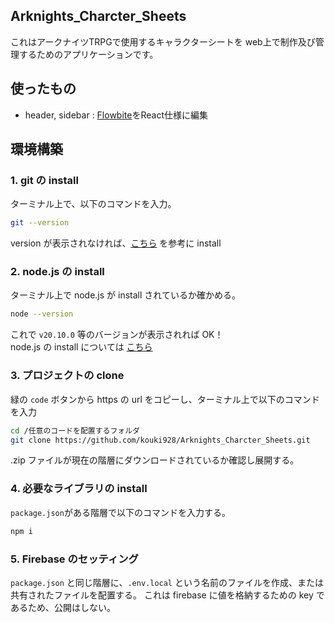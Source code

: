 ## Arknights_Charcter_Sheets
これはアークナイツTRPGで使用するキャラクターシートを web上で制作及び管理するためのアプリケーションです。


## 使ったもの
* header, sidebar : [Flowbite](https://flowbite.com/docs/components/sidebar/#sidebar-with-navbar)をReact仕様に編集

## 環境構築
### 1. git の install
ターミナル上で、以下のコマンドを入力。
```bash
git --version
```
version が表示されなければ、[こちら](https://prog-8.com/docs/git-env-win) を参考に install

### 2. node.js の install
ターミナル上で node.js が install されているか確かめる。
```bash
node --version
```
これで ```v20.10.0``` 等のバージョンが表示されれば OK！ <br>
node.js の install については [こちら](https://qiita.com/sefoo0104/items/0653c935ea4a4db9dc2b)

### 3. プロジェクトの clone
緑の ```code``` ボタンから https の url をコピーし、ターミナル上で以下のコマンドを入力
```bash
cd /任意のコードを配置するフォルダ
git clone https://github.com/kouki928/Arknights_Charcter_Sheets.git
```
.zip ファイルが現在の階層にダウンロードされているか確認し展開する。

### 4. 必要なライブラリの install
```package.json```がある階層で以下のコマンドを入力する。
```bash
npm i
```

### 5. Firebase のセッティング
```package.json``` と同じ階層に、```.env.local``` という名前のファイルを作成、または共有されたファイルを配置する。
これは firebase に値を格納するための key であるため、公開はしない。
